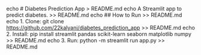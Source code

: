 echo # Diabetes Prediction App > README.md
echo A Streamlit app to predict diabetes. >> README.md
echo ## How to Run >> README.md
echo 1. Clone: git clone https://github.com/22kalyani/diabetes_prediction_app   >> README.md
echo 2. Install: pip install streamlit pandas scikit-learn seaborn matplotlib numpy >> README.md
echo 3. Run: python -m streamlit run app.py >> README.md
